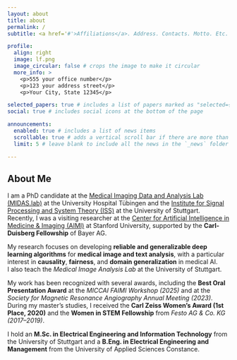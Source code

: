 ```yaml
---
layout: about
title: about
permalink: /
subtitle: <a href='#'>Affiliations</a>. Address. Contacts. Motto. Etc.

profile:
  align: right
  image: lf.png
  image_circular: false # crops the image to make it circular
  more_info: >
    <p>555 your office number</p>
    <p>123 your address street</p>
    <p>Your City, State 12345</p>

selected_papers: true # includes a list of papers marked as "selected={true}"
social: true # includes social icons at the bottom of the page

announcements:
  enabled: true # includes a list of news items
  scrollable: true # adds a vertical scroll bar if there are more than 3 news items
  limit: 5 # leave blank to include all the news in the `_news` folder

---
```


## About Me

I am a PhD candidate at the [Medical Imaging Data and Analysis Lab (MIDAS.lab)](https://www.medizin.uni-tuebingen.de/de/das-klinikum/einrichtungen/kliniken/radiologie/allgemeine-radiologie/forschung/ag-midas) at the University Hospital Tübingen and the [Institute for Signal Processing and System Theory (ISS)](https://www.iss.uni-stuttgart.de/) at the University of Stuttgart.  
Recently, I was a visiting researcher at the [Center for Artificial Intelligence in Medicine & Imaging (AIMI)](https://aimi.stanford.edu/) at Stanford University, supported by the **Carl-Duisberg Fellowship** of Bayer AG.

My research focuses on developing **reliable and generalizable deep learning algorithms** for **medical image and text analysis**, with a particular interest in **causality**, **fairness**, and **domain generalization** in medical AI.  
I also teach the *Medical Image Analysis Lab* at the University of Stuttgart.

My work has been recognized with several awards, including the **Best Oral Presentation Award** at the *MICCAI FAIMI Workshop (2025)* and at the *Society for Magnetic Resonance Angiography Annual Meeting (2023)*.  
During my master’s studies, I received the **Carl Zeiss Women’s Award (1st Place, 2020)** and the **Women in STEM Fellowship** from *Festo AG & Co. KG (2017–2019)*.

I hold an **M.Sc. in Electrical Engineering and Information Technology** from the University of Stuttgart and a **B.Eng. in Electrical Engineering and Management** from the University of Applied Sciences Constance.

